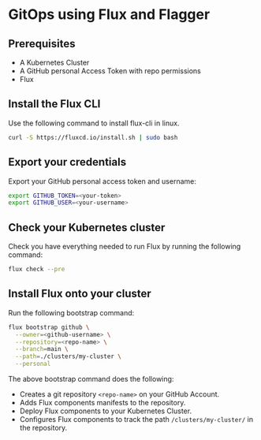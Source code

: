 # GitOps using Flux and Flagger

## Prerequisites

- A Kubernetes Cluster
- A GitHub personal Access Token with repo permissions
- Flux

## Install the Flux CLI

Use the following command to install flux-cli in linux.

```bash
curl -S https://fluxcd.io/install.sh | sudo bash
```

## Export your credentials

Export your GitHub personal access token and username:

```bash
export GITHUB_TOKEN=<your-token>
export GITHUB_USER=<your-username>
```

## Check your Kubernetes cluster

Check you have everything needed to run Flux by running the following command:

```bash
flux check --pre
```

## Install Flux onto your cluster 

Run the following bootstrap command:

```bash
flux bootstrap github \
  --owner=<github-username> \
  --repository=<repo-name> \
  --branch=main \
  --path=./clusters/my-cluster \
  --personal
```

The above bootstrap command does the following:

- Creates a git repository ``` <repo-name> ``` on your GitHub Account.
- Adds Flux components manifests to the repository.
- Deploy Flux components to your Kubernetes Cluster.
- Configures Flux components to track the path ``` /clusters/my-cluster/ ``` in the repository.
